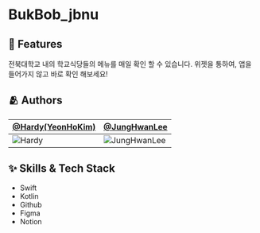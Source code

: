 # BukBob_jbnu

## :pushpin: Features
전북대학교 내의 학교식당들의 메뉴를 매일 확인 할 수 있습니다.
위젯을 통하여, 앱을 들어가지 않고 바로 확인 해보세요!

## :people_hugging: Authors

[@Hardy(YeonHoKim)](https://github.com/Kim-Yeon-ho) | [@JungHwanLee](https://github.com/LeeJungHwan-Dev) |
:---|:---
![Hardy](https://avatars.githubusercontent.com/u/81131715?v=4) | ![JungHwanLee](https://user-images.githubusercontent.com/93726941/223059644-4302e2a6-71a1-474c-916c-b0c7fa762429.JPEG)


## :sparkles: Skills & Tech Stack
- Swift
- Kotlin
- Github
- Figma
- Notion
